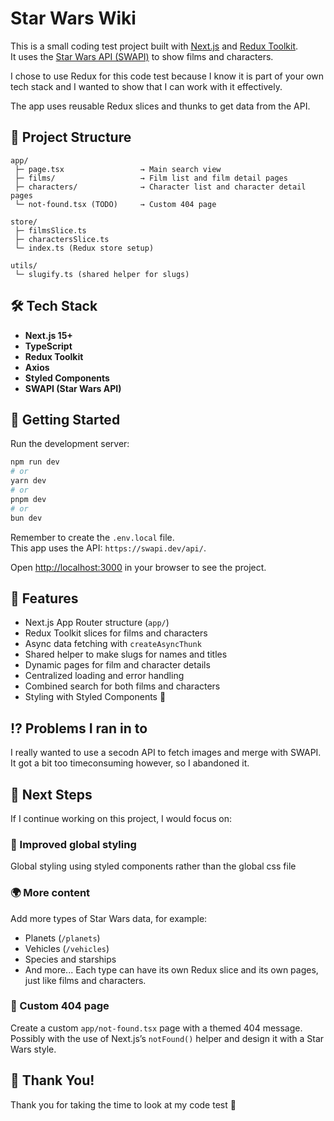 # Star Wars Wiki

This is a small coding test project built with [Next.js](https://nextjs.org) and [Redux Toolkit](https://redux-toolkit.js.org).  
It uses the [Star Wars API (SWAPI)](https://swapi.dev/api/) to show films and characters.

I chose to use Redux for this code test because I know it is part of your own tech stack and I wanted to show that I can work with it effectively.

The app uses reusable Redux slices and thunks to get data from the API.

## 🧱 Project Structure

```
app/
 ├─ page.tsx                 → Main search view
 ├─ films/                   → Film list and film detail pages
 ├─ characters/              → Character list and character detail pages
 └─ not-found.tsx (TODO)     → Custom 404 page

store/
 ├─ filmsSlice.ts
 ├─ charactersSlice.ts
 └─ index.ts (Redux store setup)

utils/
 └─ slugify.ts (shared helper for slugs)
```

## 🛠️ Tech Stack

- **Next.js 15+**
- **TypeScript**
- **Redux Toolkit**
- **Axios**
- **Styled Components**
- **SWAPI (Star Wars API)**

## 🚀 Getting Started

Run the development server:

```bash
npm run dev
# or
yarn dev
# or
pnpm dev
# or
bun dev
```

Remember to create the `.env.local` file.  
This app uses the API: `https://swapi.dev/api/`.

Open [http://localhost:3000](http://localhost:3000) in your browser to see the project.

## 🧩 Features

- Next.js App Router structure (`app/`)
- Redux Toolkit slices for films and characters
- Async data fetching with `createAsyncThunk`
- Shared helper to make slugs for names and titles
- Dynamic pages for film and character details
- Centralized loading and error handling
- Combined search for both films and characters
- Styling with Styled Components 💅

## ⁉️ Problems I ran in to

I really wanted to use a secodn API to fetch images and merge with SWAPI. It got a bit too timeconsuming however, so I abandoned it.

## 🧠 Next Steps

If I continue working on this project, I would focus on:

### 💅 Improved global styling

Global styling using styled components rather than the global css file

### 🌍 More content

Add more types of Star Wars data, for example:

- Planets (`/planets`)
- Vehicles (`/vehicles`)
- Species and starships
- And more...
  Each type can have its own Redux slice and its own pages, just like films and characters.

### 🚫 Custom 404 page

Create a custom `app/not-found.tsx` page with a themed 404 message.  
Possibly with the use of Next.js’s `notFound()` helper and design it with a Star Wars style.

## 🌟 Thank You!

Thank you for taking the time to look at my code test 💛
